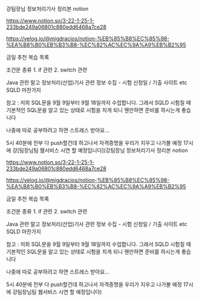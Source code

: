 강팀장님 정보처리기사 정리본 notion

https://www.notion.so/3-22-1-25-1-233bde249a06801c880edd6468a7ce28

https://velog.io/@migdracios/notion-%EB%85%B8%EC%85%98-%EA%B8%B0%EB%B3%B8-%EC%82%AC%EC%9A%A9%EB%B2%95

금일 추천 복습 목록

조건문 종류 1. if 관련 2. switch 관련

Java 관련 말고 정보처리(산업)기사 관련 정보 수집 - 시험 신청일 / 기출 사이트 etc SQLD 마찬가지

참고 : 저희 SQL문을 9월 9일부터 9월 18일까지 수업합니다. 그래서 SQLD 시험칠 때 기본적인 SQL문을 알고 있는 상태로 시험을 치게 되니 웬만하면 준비를 하시는게 좋습니다

나중에 따로 공부하려고 하면 스트레스 받아요...

5시 40분에 전부 다 push할건데 하고나서 자격증명을 우리가 지우고 나가볼 예정 17시에 강[팀장님팀 웹서비스 시연 할 예정입니다](강팀장님 정보처리기사 정리본 notion

https://www.notion.so/3-22-1-25-1-233bde249a06801c880edd6468a7ce28

https://velog.io/@migdracios/notion-%EB%85%B8%EC%85%98-%EA%B8%B0%EB%B3%B8-%EC%82%AC%EC%9A%A9%EB%B2%95

금일 추천 복습 목록

조건문 종류 1. if 관련 2. switch 관련

Java 관련 말고 정보처리(산업)기사 관련 정보 수집 - 시험 신청일 / 기출 사이트 etc SQLD 마찬가지

참고 : 저희 SQL문을 9월 9일부터 9월 18일까지 수업합니다. 
그래서 SQLD 시험칠 때 기본적인 SQL문을 알고 있는 상태로 시험을 치게 되니 웬만하면 준비를 하시는게 좋습니다

나중에 따로 공부하려고 하면 스트레스 받아요...

5시 40분에 전부 다 push할건데 하고나서 자격증명을 우리가 지우고 나가볼 예정 17시에 강팀장님팀 웹서비스 시연 할 예정입니다)